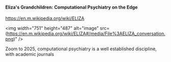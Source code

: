 #### Eliza's Grandchildren: Computational Psychiatry on the Edge

https://en.m.wikipedia.org/wiki/ELIZA

<img width="751" height="487" alt="image" src=(https://en.m.wikipedia.org/wiki/ELIZA#/media/File%3AELIZA_conversation.png)" />


Zoom to 2025, computational psychiatry is a well established discipline, with academic journals 
